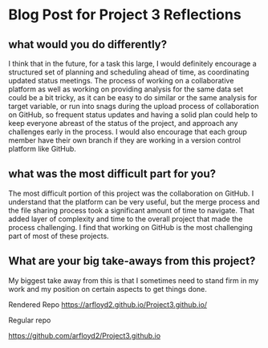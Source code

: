 # Blog Post for Project 3 Reflections 

## what would you do differently?

I think that in the future, for a task this large, I would definitely encourage a structured set of planning and scheduling ahead of time, as coordinating updated status meetings. The process of working on a collaborative platform as well as working on providing analysis for the same data set could be a bit tricky, as it can be easy to do similar or the same analysis for target variable, or run into snags during the upload process of collaboration on GitHub, so frequent status updates and having a solid plan could help to keep everyone abreast of the status of the project, and approach any challenges early in the process. I would also encourage that each group member have their own branch if they are working in a version control platform like GitHub. 

## what was the most difficult part for you?
The most difficult portion of this project was the collaboration on GitHub. I understand that the platform can be very useful, but the merge process and the file sharing process took a significant amount of time to navigate. That added layer of complexity and time to the overall project that made the process challenging. I find that working on GitHub is the most challenging part of most of these projects. 

##  What are your big take-aways from this project? 
My biggest take away from this is that I sometimes need to stand firm in my work and my position on certain aspects to get things done.

Rendered Repo
https://arfloyd2.github.io/Project3.github.io/

Regular repo

https://github.com/arfloyd2/Project3.github.io
